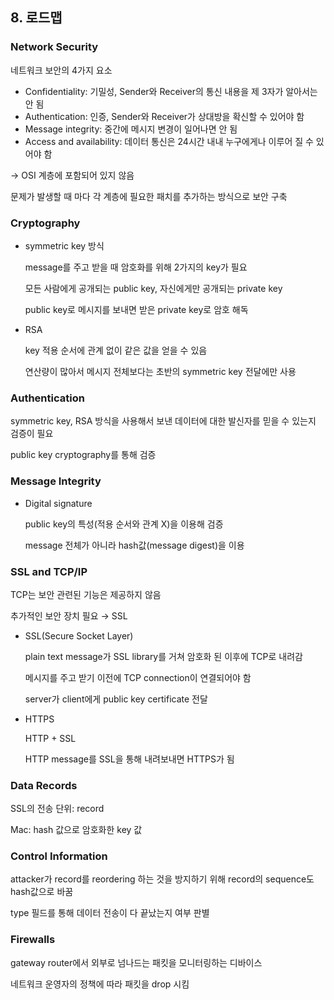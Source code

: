 ## 8. 로드맵

### Network Security

네트워크 보안의 4가지 요소

- Confidentiality: 기밀성, Sender와 Receiver의 통신 내용을 제 3자가 알아서는 안 됨
- Authentication: 인증, Sender와 Receiver가 상대방을 확신할 수 있어야 함
- Message integrity: 중간에 메시지 변경이 일어나면 안 됨
- Access and availability: 데이터 통신은 24시간 내내 누구에게나 이루어 질 수 있어야 함

→ OSI 계층에 포함되어 있지 않음

문제가 발생할 때 마다 각 계층에 필요한 패치를 추가하는 방식으로 보안 구축

### Cryptography

- symmetric key 방식
    
    message를 주고 받을 때 암호화를 위해 2가지의 key가 필요
    
    모든 사람에게 공개되는 public key, 자신에게만 공개되는 private key
    
    public key로 메시지를 보내면 받은 private key로 암호 해독
    
- RSA
    
    key 적용 순서에 관계 없이 같은 값을 얻을 수 있음
    
    연산량이 많아서 메시지 전체보다는 초반의 symmetric key 전달에만 사용
    

### Authentication

symmetric key, RSA 방식을 사용해서 보낸 데이터에 대한 발신자를 믿을 수 있는지 검증이 필요

public key cryptography를 통해 검증

### Message Integrity

- Digital signature
    
    public key의 특성(적용 순서와 관계 X)을 이용해 검증
    
    message 전체가 아니라 hash값(message digest)을 이용
    

### SSL and TCP/IP

TCP는 보안 관련된 기능은 제공하지 않음

추가적인 보안 장치 필요 → SSL

- SSL(Secure Socket Layer)
    
    plain text message가 SSL library를 거쳐 암호화 된 이후에 TCP로 내려감
    
    메시지를 주고 받기 이전에 TCP connection이 연결되어야 함
    
    server가 client에게 public key certificate 전달
    
- HTTPS
    
    HTTP + SSL
    
    HTTP message를 SSL을 통해 내려보내면 HTTPS가 됨
    

### Data Records

SSL의 전송 단위: record

Mac: hash 값으로 암호화한 key 값

### Control Information

attacker가 record를 reordering 하는 것을 방지하기 위해 record의 sequence도 hash값으로 바꿈

type 필드를 통해 데이터 전송이 다 끝났는지 여부 판별

### Firewalls

gateway router에서 외부로 넘나드는 패킷을 모니터링하는 디바이스

네트워크 운영자의 정책에 따라 패킷을 drop 시킴